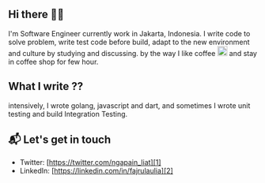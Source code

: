 ## Hi there 👋🏻

I'm Software Engineer currently work in Jakarta, Indonesia. I write code to solve problem, write test code before build, adapt to the new environment and culture by studying and discussing. by the way I like coffee <img class="emoji" alt="coffee" height="20" width="20" src="https://github.githubassets.com/images/icons/emoji/unicode/2615.png"> and stay in coffee shop for few hour.

## What I write ??
intensively, I wrote golang, javascript and dart, and sometimes I wrote unit testing and build Integration Testing.

## 📬 Let's get in touch
- Twitter: [https://twitter.com/ngapain_liat][1]
- LinkedIn: [https://linkedin.com/in/fajrulaulia][2]

[1]: https://twitter.com/ngapain_liat
[2]: https://linkedin.com/in/fajrulaulia
